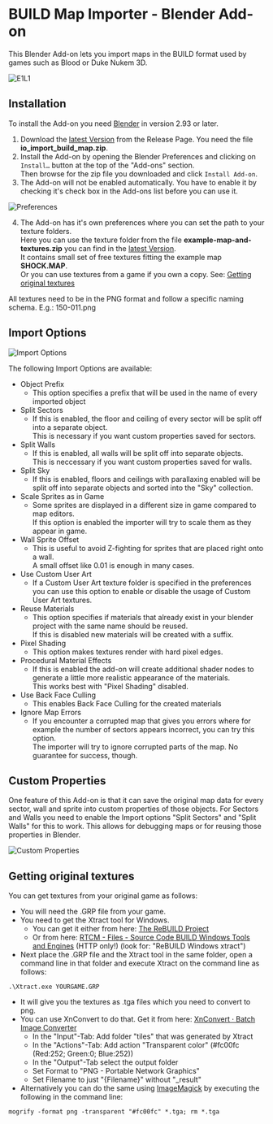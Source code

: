 # BUILD Map Importer - Blender Add-on
This Blender Add-on lets you import maps in the BUILD format used by games such as Blood or Duke Nukem 3D.

![E1L1](/images/e1l1.png)


## Installation

To install the Add-on you need [Blender](https://www.blender.org/) in version 2.93 or later.

1. Download the [latest Version](https://github.com/jensnt/io_import_build_map/releases/latest) from the Release Page. You need the file **io_import_build_map.zip**. 
3. Install the Add-on by opening the Blender Preferences and clicking on `Install…` button at the top of the "Add-ons" section.  
Then browse for the zip file you downloaded and click `Install Add-on`.
5. The Add-on will not be enabled automatically. You have to enable it by checking it's check box in the Add-ons list before you can use it.

![Preferences](/images/preferences.png)

4. The Add-on has it's own preferences where you can set the path to your texture folders.  
Here you can use the texture folder from the file **example-map-and-textures.zip** you can find in the [latest Version](https://github.com/jensnt/io_import_build_map/releases/latest).  
It contains small set of free textures fitting the example map **SHOCK.MAP**.  
Or you can use textures from a game if you own a copy. See: [Getting original textures](https://github.com/jensnt/io_import_build_map#getting-original-textures)

All textures need to be in the PNG format and follow a specific naming schema. E.g.: 150-011.png

## Import Options

![Import Options](/images/import-options.png)

The following Import Options are available:

- Object Prefix
  - This option specifies a prefix that will be used in the name of every imported object
- Split Sectors
  - If this is enabled, the floor and ceiling of every sector will be split off into a separate object.  
    This is necessary if you want custom properties saved for sectors.
- Split Walls
  - If this is enabled, all walls will be split off into separate objects.  
    This is neccessary if you want custom properties saved for walls.
- Split Sky
  - If this is enabled, floors and ceilings with parallaxing enabled will be split off into separate objects and sorted into the "Sky" collection.
- Scale Sprites as in Game
  - Some sprites are displayed in a different size in game compared to map editors.  
    If this option is enabled the importer will try to scale them as they appear in game.
- Wall Sprite Offset
  - This is useful to avoid Z-fighting for sprites that are placed right onto a wall.  
    A small offset like 0.01 is enough in many cases.
- Use Custom User Art
  - If a Custom User Art texture folder is specified in the preferences you can use this option to enable or disable the usage of Custom User Art textures.
- Reuse Materials
  - This option specifies if materials that already exist in your blender project with the same name should be reused.  
    If this is disabled new materials will be created with a suffix.
- Pixel Shading
  - This option makes textures render with hard pixel edges.
- Procedural Material Effects
  - If this is enabled the add-on will create additional shader nodes to generate a little more realistic appearance of the materials.  
    This works best with "Pixel Shading" disabled.
- Use Back Face Culling
  - This enables Back Face Culling for the created materials
- Ignore Map Errors
  - If you encounter a corrupted map that gives you errors where for example the number of sectors appears incorrect, you can try this option.  
    The importer will try to ignore corrupted parts of the map. No guarantee for success, though.

## Custom Properties

One feature of this Add-on is that it can save the original map data for every sector, wall and sprite into custom properties of those objects.
For Sectors and Walls you need to enable the Import options "Split Sectors" and "Split Walls" for this to work.
This allows for debugging maps or for reusing those properties in Blender.

![Custom Properties](/images/custom-props.png)

## Getting original textures

You can get textures from your original game as follows:

- You will need the .GRP file from your game.
- You need to get the Xtract tool for Windows.
  - You can get it either from here: [The ReBUILD Project](https://blood.sourceforge.net/rebuild.php)
  - Or from here: [RTCM - Files - Source Code BUILD Windows Tools and Engines](http://www.dukertcm.com/knowledge-base/downloads-rtcm/src-build-mod-win/) (HTTP only!) (look for: "ReBUILD Windows xtract")
- Next place the .GRP file and the Xtract tool in the same folder, open a command line in that folder and execute Xtract on the command line as follows:
```
.\Xtract.exe YOURGAME.GRP
```
- It will give you the textures as .tga files which you need to convert to png.
- You can use XnConvert to do that. Get it from here: [XnConvert · Batch Image Converter](https://www.xnview.com/en/xnconvert/#downloads)
  - In the "Input"-Tab: Add folder "tiles" that was generated by Xtract
  - In the "Actions"-Tab: Add action "Transparent color" (#fc00fc (Red:252; Green:0; Blue:252))
  - In the "Output"-Tab select the output folder
  - Set Format to "PNG - Portable Network Graphics"
  - Set Filename to just "{Filename}" without "_result"
- Alternatively you can do the same using [ImageMagick](https://imagemagick.org/) by executing the following in the command line:
```
mogrify -format png -transparent "#fc00fc" *.tga; rm *.tga
```

